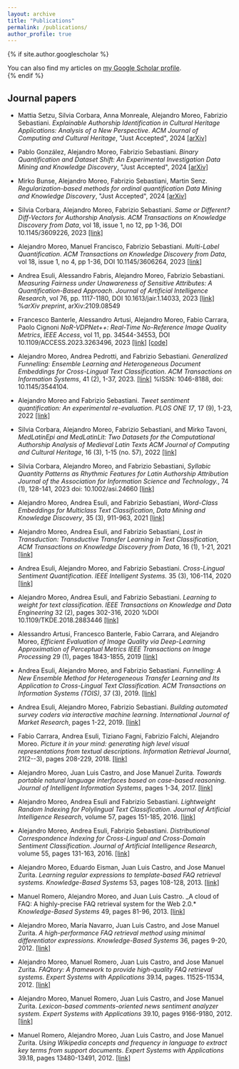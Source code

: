 ```yaml
---
layout: archive
title: "Publications"
permalink: /publications/
author_profile: true
---
```


{% if site.author.googlescholar %}
  <div class="wordwrap">You can also find my articles on <a href="{{site.author.googlescholar}}">my Google Scholar profile</a>.</div>
{% endif %}

## Journal papers

* Mattia Setzu, Silvia Corbara, Anna Monreale, Alejandro Moreo, Fabrizio Sebastiani. 
_Explainable Authorship Identification in Cultural Heritage Applications: Analysis of a New Perspective_. 
*ACM Journal of Computing and Cultural Heritage*, "Just Accepted", 2024 [[arXiv]](https://arxiv.org/pdf/2311.02237.pdf)

* Pablo González, Alejandro Moreo, Fabrizio Sebastiani.
_Binary Quantification and Dataset Shift: An Experimental Investigation_
*Data Mining and Knowledge Discovery*, "Just Accepted", 
2024
[[arXiv]](https://arxiv.org/abs/2310.04565)

* Mirko Bunse, Alejandro Moreo, Fabrizio Sebastiani, Martin Senz.
_Regularization-based methods for ordinal quantification_
*Data Mining and Knowledge Discovery*, "Just Accepted", 
2024
[[arXiv]](https://arxiv.org/abs/2310.09210)

* Silvia Corbara, Alejandro Moreo, Fabrizio Sebastiani. 
_Same or Different? Diff-Vectors for Authorship Analysis_.
*ACM Transactions on Knowledge Discovery from Data*, vol 18, issue 1, no 12, pp 1-36, DOI 10.1145/3609226, 2023
[[link]](https://dl.acm.org/doi/full/10.1145/3609226)

* Alejandro Moreo, Manuel Francisco, Fabrizio Sebastiani. 
_Multi-Label Quantification_. *ACM Transactions on Knowledge Discovery from Data*, vol 18, issue 1, no 4, pp 1-36, DOI 10.1145/3606264, 2023
[[link]](https://dl.acm.org/doi/10.1145/3606264)

* Andrea Esuli, Alessandro Fabris, Alejandro Moreo, Fabrizio Sebastiani. 
_Measuring Fairness under Unawareness of Sensitive Attributes: A Quantification-Based Approach_. *Journal of Artificial Intelligence Research*, vol 76, pp. 1117-1180, 
DOI 10.1613/jair.1.14033,
2023
[[link]](https://jair.org/index.php/jair/article/view/14033)
%*arXiv preprint*, arXiv:2109.08549

* Francesco Banterle, Alessandro Artusi, Alejandro Moreo, Fabio Carrara, Paolo Cignoni
_NoR-VDPNet++: Real-Time No-Reference Image Quality Metrics_,
*IEEE Access*, vol 11, pp. 34544-34553, DOI 10.1109/ACCESS.2023.3263496, 2023
[[link]](https://ieeexplore.ieee.org/document/10089442)
[[code]](https://github.com/banterle/NoR-VDPNet)

* Alejandro Moreo, Andrea Pedrotti, and Fabrizio Sebastiani. 
_Generalized Funnelling: Ensemble Learning and Heterogeneous Document Embeddings for Cross-Lingual Text Classification_. *ACM Transactions on Information Systems*, 41 (2), 1-37, 2023.
[[link]](https://dl.acm.org/doi/10.1145/3544104)
%ISSN: 1046-8188, doi: 10.1145/3544104.

* Alejandro Moreo and Fabrizio Sebastiani. 
_Tweet sentiment quantification: An experimental re-evaluation_.
*PLOS ONE 17*, 17 (9), 1-23, 2022
[[link]](https://journals.plos.org/plosone/article?id=10.1371/journal.pone.0263449)

* Silvia Corbara, Alejandro Moreo, Fabrizio Sebastiani, and Mirko Tavoni,
_MedLatinEpi and MedLatinLit: Two Datasets for the Computational Authorship Analysis of Medieval Latin Texts_
*ACM Journal of Computing and Cultural Heritage*,
16 (3), 1-15 (no. 57), 2022
[[link]](https://dl.acm.org/doi/10.1145/3485822)

* Silvia Corbara, Alejandro Moreo, and Fabrizio Sebastiani,
_Syllabic Quantity Patterns as Rhythmic Features for Latin Authorship Attribution_
*Journal of the Association for Information Science and Technology.*, 
74 (1), 128-141, 2023
doi: 10.1002/asi.24660
[[link]](https://asistdl.onlinelibrary.wiley.com/doi/full/10.1002/asi.24660)

* Alejandro Moreo, Andrea Esuli, and Fabrizio Sebastiani,
_Word-Class Embeddings for Multiclass Text Classification_,
*Data Mining and Knowledge Discovery*, 35 (3), 911-963, 2021
[[link]](https://link.springer.com/article/10.1007/s10618-020-00735-3)

* Alejandro Moreo, Andrea Esuli, and Fabrizio Sebastiani,
_Lost in Transduction: Transductive Transfer Learning in Text Classification_,
*ACM Transactions on Knowledge Discovery from Data*, 16 (1), 1-21, 2021
[[link]](https://dl.acm.org/doi/10.1145/3453146)

* Andrea Esuli, Alejandro Moreo, and Fabrizio Sebastiani. 
_Cross-Lingual Sentiment Quantification_. 
*IEEE Intelligent Systems.* 
35 (3), 106-114, 2020
[[link]](https://ieeexplore.ieee.org/document/9131128)

* Alejandro Moreo, Andrea Esuli, and Fabrizio Sebastiani. 
_Learning to weight for text classification_. 
*IEEE Transactions on Knowledge and Data Engineering* 
32 (2), pages 302-316, 2020
%DOI 10.1109/TKDE.2018.2883446
[[link]](https://dl.acm.org/doi/10.1109/TKDE.2018.2883446)

* Alessandro Artusi, Francesco Banterle, Fabio Carrara, and Alejandro Moreo,
_Efficient Evaluation of Image Quality via Deep-Learning Approximation of Perceptual Metrics_
*IEEE Transactions on Image Processing* 
29 (1), pages 1843-1855, 2019
[[link]](https://ieeexplore.ieee.org/document/8861304)

* Andrea Esuli, Alejandro Moreo, and Fabrizio Sebastiani. 
_Funnelling: A New Ensemble Method for Heterogeneous Transfer Learning and Its Application to Cross-Lingual Text Classification._
*ACM Transactions on Information Systems (TOIS)*, 37 (3), 2019.
[[link]](https://dl.acm.org/doi/abs/10.1145/3326065)

* Andrea Esuli, Alejandro Moreo, Fabrizio Sebastiani.
_Building automated survey coders via interactive machine learning_.
*International Journal of Market Research*, pages 1-22, 2019.
[[link]](https://journals.sagepub.com/doi/full/10.1177/1470785318824244)

* Fabio Carrara, Andrea Esuli, Tiziano Fagni, Fabrizio Falchi, Alejandro Moreo.
_Picture it in your mind: generating high level visual representations from textual descriptions_.
*Information Retrieval Journal*, 21(2--3), pages 208-229, 2018.
[[link]](https://link.springer.com/article/10.1007/s10791-017-9318-6)

* Alejandro Moreo, Juan Luis Castro, and Jose Manuel Zurita. 
_Towards portable natural language interfaces based on case-based reasoning._ 
*Journal of Intelligent Information Systems*, pages 1-34, 2017.
[[link]](https://link.springer.com/article/10.1007/s10844-017-0453-8)

* Alejandro Moreo, Andrea Esuli and Fabrizio Sebastiani.
_Lightweight Random Indexing for Polylingual Text Classification_.
*Journal of Artificial Intelligence Research*, volume 57, pages 151-185, 2016.
[[link]](https://www.jair.org/index.php/jair/article/view/11025)

* Alejandro Moreo, Andrea Esuli, Fabrizio Sebastiani.
_Distributional Correspondence Indexing for Cross-Lingual and Cross-Domain Sentiment Classification_.
*Journal of Artificial Intelligence Research*, volume 55, pages 131-163, 2016.
[[link]](https://www.jair.org/index.php/jair/article/view/10977)

* Alejandro Moreo, Eduardo Eisman, Juan Luis Castro, and Jose Manuel Zurita. 
_Learning regular expressions to template-based FAQ retrieval systems._ 
*Knowledge-Based Systems* 53, pages 108-128, 2013.
[[link]](https://www.sciencedirect.com/science/article/pii/S0950705113002542)

* Manuel Romero, Alejandro Moreo, and Juan Luis Castro.
_A cloud of FAQ: A highly-precise FAQ retrieval system for the Web 2.0.* 
*Knowledge-Based Systems* 49, pages 81-96, 2013.
[[link]](https://www.sciencedirect.com/science/article/pii/S0950705113001391)

* Alejandro Moreo, María Navarro, Juan Luis Castro, and Jose Manuel Zurita.
_A high-performance FAQ retrieval method using minimal differentiator expressions._ 
*Knowledge-Based Systems* 36, pages 9-20, 2012.
[[link]](https://www.sciencedirect.com/science/article/pii/S0950705112001657)

* Alejandro Moreo, Manuel Romero, Juan Luis Castro, and Jose Manuel Zurita. 
_FAQtory: A framework to provide high-quality FAQ retrieval systems_. 
*Expert Systems with Applications* 39.14, pages. 11525-11534, 2012.
[[link]](https://www.sciencedirect.com/science/article/pii/S0957417412003934)

* Alejandro Moreo, Manuel Romero, Juan Luis Castro, and Jose Manuel Zurita. 
_Lexicon-based comments-oriented news sentiment analyzer system._ 
*Expert Systems with Applications* 39.10, pages 9166-9180, 2012.
[[link]](https://www.sciencedirect.com/science/article/pii/S0957417412003016)

* Manuel Romero, Alejandro Moreo, Juan Luis Castro, and Jose Manuel Zurita. 
_Using Wikipedia concepts and frequency in language to extract key terms from support documents_.
*Expert Systems with Applications* 39.18, pages 13480-13491, 2012.
[[link]](https://www.sciencedirect.com/science/article/pii/S0957417412008664)



